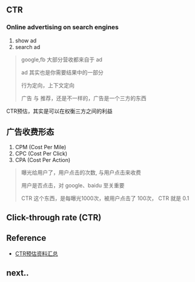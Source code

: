 
## CTR

### Online advertising on search engines

1. show ad
2. search ad

> google,fb 大部分营收都来自于 ad
> 
> ad 其实也是你需要结果中的一部分
> 
> 行为定向，上下文定向
> 
> 广告 与 推荐，还是不一样的，广告是一个三方的东西

CTR预估，其实是可以在权衡三方之间的利益

## 广告收费形态

1. CPM (Cost Per Mile)
2. CPC (Cost Per Click)
3. CPA (Cost Per Action)

> 曝光给用户了，用户点击的次数, 与用户点击来收费
>
> 用户是否点击，对 google、baidu 至关重要
>
> CTR 这个东西，是每曝光1000次，被用户点击了 100次， CTR 就是 0.1

## Click-through rate (CTR)



## Reference

- [CTR预估资料汇总][1]

## next..

[1]: https://www.zybuluo.com/hanxiaoyang/note/475105

